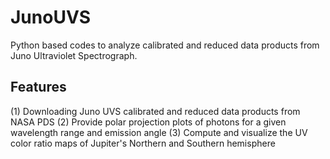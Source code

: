 # JunoUVS
Python based codes to analyze calibrated and reduced data products from Juno Ultraviolet Spectrograph.

## Features
(1) Downloading Juno UVS calibrated and reduced data products from NASA PDS
(2) Provide polar projection plots of photons for a given wavelength range and emission angle
(3) Compute and visualize the UV color ratio maps of Jupiter's Northern and Southern hemisphere

